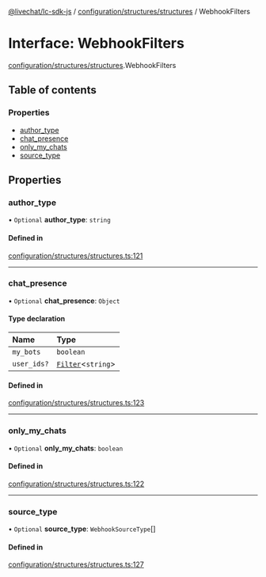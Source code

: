 [@livechat/lc-sdk-js](../README.md) / [configuration/structures/structures](../modules/configuration_structures_structures.md) / WebhookFilters

# Interface: WebhookFilters

[configuration/structures/structures](../modules/configuration_structures_structures.md).WebhookFilters

## Table of contents

### Properties

- [author\_type](configuration_structures_structures.WebhookFilters.md#author_type)
- [chat\_presence](configuration_structures_structures.WebhookFilters.md#chat_presence)
- [only\_my\_chats](configuration_structures_structures.WebhookFilters.md#only_my_chats)
- [source\_type](configuration_structures_structures.WebhookFilters.md#source_type)

## Properties

### author\_type

• `Optional` **author\_type**: `string`

#### Defined in

[configuration/structures/structures.ts:121](https://github.com/livechat/lc-sdk-js/blob/1fa827f/src/configuration/structures/structures.ts#L121)

___

### chat\_presence

• `Optional` **chat\_presence**: `Object`

#### Type declaration

| Name | Type |
| :------ | :------ |
| `my_bots` | `boolean` |
| `user_ids?` | [`Filter`](configuration_structures_structures.Filter.md)<`string`\> |

#### Defined in

[configuration/structures/structures.ts:123](https://github.com/livechat/lc-sdk-js/blob/1fa827f/src/configuration/structures/structures.ts#L123)

___

### only\_my\_chats

• `Optional` **only\_my\_chats**: `boolean`

#### Defined in

[configuration/structures/structures.ts:122](https://github.com/livechat/lc-sdk-js/blob/1fa827f/src/configuration/structures/structures.ts#L122)

___

### source\_type

• `Optional` **source\_type**: `WebhookSourceType`[]

#### Defined in

[configuration/structures/structures.ts:127](https://github.com/livechat/lc-sdk-js/blob/1fa827f/src/configuration/structures/structures.ts#L127)
